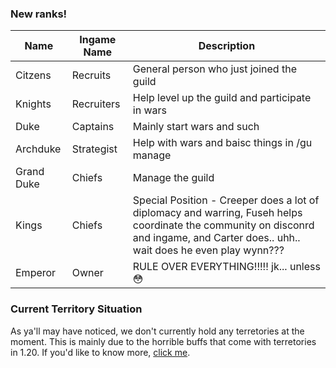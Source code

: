 ### New ranks!

| Name | Ingame Name | Description |
| - | - | - |
| Citzens | Recruits | General person who just joined the guild |
| Knights | Recruiters | Help level up the guild and participate in wars |
| Duke | Captains | Mainly start wars and such |
| Archduke | Strategist | Help with wars and baisc things in /gu manage |
| Grand Duke | Chiefs | Manage the guild |
| Kings | Chiefs | Special Position - Creeper does a lot of diplomacy and warring, Fuseh helps coordinate the community on disconrd and ingame, and Carter does.. uhh.. wait does he even play wynn???  |
| Emperor | Owner | RULE OVER EVERYTHING!!!!! jk... unless 😳 |

### Current Territory Situation 

As ya'll may have noticed, we don't currently hold any terretories at the moment. This is mainly due to the horrible buffs that come with terretories in 1.20. If you'd like to know more, [click me](https://forums.wynncraft.com/threads/buff-guild-upgrades.282254/).
